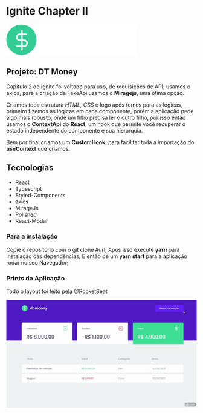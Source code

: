 # Ignite Chapter II

  

![logo](./src/assets/logo.svg)

  

## Projeto: DT Money



Capitulo 2 do ignite foi voltado para uso, de requisições de API, usamos o axios, para a criação da FakeApi usamos o **Miragejs**, uma ótima opção.




Criamos toda estrutura *HTML, CSS* e logo após fomos para as lógicas, primeiro fizemos as lógicas em cada componente, porém a aplicação pede algo mais robusto, onde um filho precisa ler o outro filho, por isso então usamos o **ContextApi** do **React**, um hook que permite você recuperar o estado independente do componente e sua hierarquia.

Bem por final criamos um **CustomHook**, para facilitar toda a importação do **useContext** que criamos. 

## Tecnologias

 - React 
 - Typescript 
 - Styled-Components 
 - axios 
 - MirageJs 
 - Polished
 - React-Modal

### Para a instalação 
Copie o repositório com o git clone #url;
Apos isso execute **yarn** para instalação das dependências;
E então de um **yarn start** para a aplicação rodar no seu Navegador;

### Prints da Aplicação
Todo o layout foi feito pela @RocketSeat 

![gif](./src/assets/gif.gif)